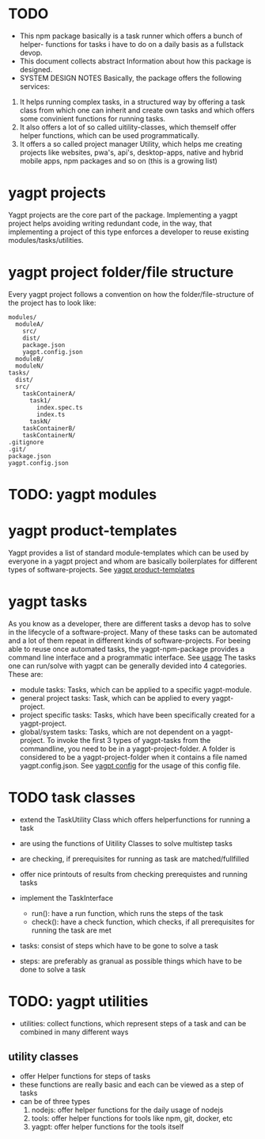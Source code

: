 # TODO
- This npm package basically is a task runner which offers a bunch of helper-
functions for tasks i have to do on a daily basis as a fullstack devop.
- This document collects abstract Information about how this package is designed.
- SYSTEM DESIGN NOTES
Basically, the package offers the following services:
1. It helps running complex tasks, in a structured way by offering a task
  class from which one can inherit and create own tasks and which offers some
  convinient functions for running tasks.
2. It also offers a lot of so called uitility-classes, which themself offer
  helper functions, which can be used programmatically.
3. It offers a so called project manager Utility, which helps me creating
   projects like websites, pwa's, api's, desktop-apps, native and hybrid
   mobile apps, npm packages and so on (this is a growing list)

# yagpt projects
Yagpt projects are the core part of the package. Implementing a yagpt project
helps avoiding writing redundant code, in the way, that implementing a project
of this type enforces a developer to reuse existing modules/tasks/utilities.

# yagpt project folder/file structure
Every yagpt project follows a convention on how the folder/file-structure of
the project has to look like:
  ```
  modules/
    moduleA/
      src/
      dist/
      package.json
      yagpt.config.json
    moduleB/
    moduleN/
  tasks/
    dist/
    src/
      taskContainerA/
        task1/
          index.spec.ts
          index.ts
        taskN/
      taskContainerB/
      taskContainerN/
  .gitignore
  .git/
  package.json
  yagpt.config.json
  ```

# TODO: yagpt modules

# yagpt product-templates
Yagpt provides a list of standard module-templates which can be used by
everyone in a yagpt project and whom are basically boilerplates for different
types of software-projects.
See [yagpt product-templates](productTemplates.md)

# yagpt tasks
As you know as a developer, there are different tasks a devop has to solve in
the lifecycle of a software-project. Many of these tasks can be automated and a
lot of them repeat in different kinds of software-projects. For beeing able to
reuse once automated tasks, the yagpt-npm-package provides a command line
interface and a programmatic interface. See [usage](usage)
The tasks one can run/solve with yagpt can be generally devided into 4
categories. These are:
- module tasks: Tasks, which can be applied to a specific yagpt-module.
- general project tasks: Task, which can be applied to every yagpt-project.
- project specific tasks: Tasks, which have been specifically created for a
  yagpt-project.
- global/system tasks: Tasks, which are not dependent on a yagpt-project.
To invoke the first 3 types of yagpt-tasks from the commandline, you need to be
in a yagpt-project-folder. A folder is considered to be a yagpt-project-folder
when it contains a file named yagpt.config.json.
See [yagpt config](yagpt-config) for the usage of this config file.

# TODO task classes
- extend the TaskUtility Class which offers helperfunctions for running a task
- are using the functions of Uitility Classes to solve multistep tasks
- are checking, if prerequisites for running as task are matched/fullfilled
- offer nice printouts of results from checking prerequistes and running tasks
- implement the TaskInterface
  - run(): have a run function, which runs the steps of the task
  - check(): have a check function, which checks, if all prerequisites for
    running the task are met

- tasks: consist of steps which have to be gone to solve a task
- steps: are preferably as granual as possible things which have to be done to 
         solve a task


# TODO: yagpt utilities
- utilities: collect functions, which represent steps of a task and can be
             combined in many different ways
## utility classes
- offer Helper functions for steps of tasks
- these functions are really basic and each can be viewed as a step of tasks
- can be of three types
  1. nodejs: offer helper functions for the daily usage of nodejs
  2. tools: offer helper functions for tools like npm, git, docker, etc
  3. yagpt: offer helper functions for the tools itself
